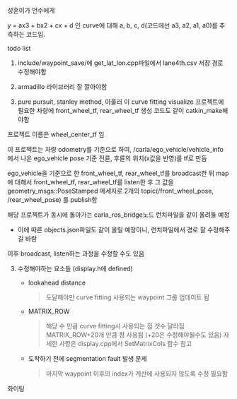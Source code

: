 성훈이가 언수에게

y = ax3 + bx2 + cx + d 인 curve에 대해
a, b, c, d(코드에선 a3, a2, a1, a0)를 추측하는 코드임.

todo list
1. include/waypoint_save/에 get_lat_lon.cpp파일에서 lane4th.csv 저장 경로 수정해야함

2. armadillo 라이브러리 잘 깔아야함

3. pure pursuit, stanley method,
아울러 이 curve fitting visualize 프로젝트에 필요한
차량에 front_wheel_tf, rear_wheel_tf 생성 코드도 같이 catkin_make해야함

프로젝트 이름은 wheel_center_tf 임

이 프로젝트는 차량 odometry를 기준으로 하여,
/carla/ego_vehicle/vehicle_info 에서 나온 ego_vehicle pose 기준 전륜, 후륜의 위치(x값을 반영)를 tf로 만듬

ego_vehicle을 기준으로 한 front_wheel_tf, rear_wheel_tf를 broadcast한 뒤
map에 대해서 front_wheel_tf, rear_wheel_tf를 listen한 후
그 값을 geometry_msgs::PoseStamped 메세지로 2개의 topic(/front_wheel_pose, /rear_wheel_pose)
를 publish함

해당 프로젝트가 동시에 돌아가는 carla_ros_bridge노드 런치파일을 같이 올려둘 예정
- 이에 따른 objects.json파일도 같이 올릴 예정이니, 런치파일에서 경로 잘 수정해주길 바람

이후 broadcast, listen하는 과정을 수정할 수도 있음



3. 수정해야하는 요소들 (display.h에 defined)
    - lookahead distance
        > 도달해야만 curve fitting 사용되는 waypoint 그룹 업데이트 됨
    - MATRIX_ROW
        > 해당 수 만큼 curve fitting시 사용되는 점 갯수 달라짐
        > MATRIX_ROW+20개 만큼 점 사용됨 (+20은 수정해야될수도 있음)
        > 자세한 사항은 display.cpp에서 SetMatrixCols 함수 참고
    
    - 도착하기 전에 segmentation fault 발생 문제
        > 마지막 waypoint 이후의 index가 계산에 사용되지 않도록 수정 필요함

화이팅